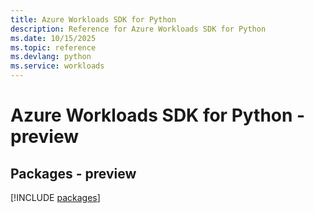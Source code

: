 ```yaml
---
title: Azure Workloads SDK for Python
description: Reference for Azure Workloads SDK for Python
ms.date: 10/15/2025
ms.topic: reference
ms.devlang: python
ms.service: workloads
---
```

# Azure Workloads SDK for Python - preview
## Packages - preview
[!INCLUDE [packages](workloads-index.md)]